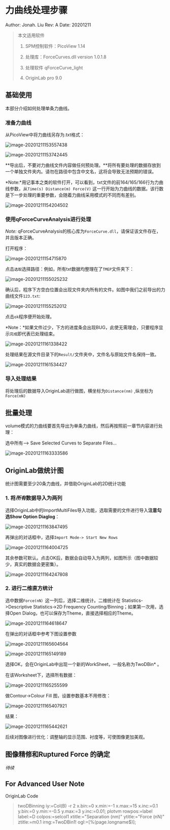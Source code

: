 # 力曲线处理步骤

Author: Jonah. Liu
Rev: A
Date: 20201211

> 本文适用软件
>
> 1. SPM控制软件：PicoView 1.14 
>
> 2. 处理库：ForceCurves.dll version 1.0.1.8
> 3. 处理软件 qForceCurve_light
> 4. OriginLab pro 9.0

## 基础使用

本部分介绍如何处理单条力曲线。

### 准备力曲线

从PicoView中将力曲线另存为.txt格式：

![image-20201211153557438](https://i.loli.net/2020/12/11/3lkdNouKMgO7iaS.png)

![image-20201211153742445](https://i.loli.net/2020/12/11/HshKMvn7W9ejNbt.png)



**导出后，不要对力曲线文件内容做任何预处理。**将所有要处理的数据存放到一个单独文件夹内。请勿在路径中包含中文名，这将会导致无法预期的错误。

*Note:*用记事本之类的软件打开，可以看到，txt文件的前164/165/166行为力曲线参数，从```Time(s) Distance(m) Force(V)``` 这一行开始为力曲线的数据。该行数是下一步处理的重要参数，会随着力曲线采用模式的不同而有差别。

![image-20201211154204502](https://i.loli.net/2020/12/11/b7mJ9UhErnuNx2M.png)

### 使用qForceCurveAnalysis进行处理

*Note:* qForceCurveAnalysis的核心库为```ForceCurve.dll```，请保证该文件存在，并且版本正确。

打开程序：

![image-20201211154715870](https://i.loli.net/2020/12/11/TkXA9U42NLw8hMQ.png)

点击```选取```选择路径：例如，所有txt数据均整理在了```TMEP```文件夹下：

![image-20201211155025232](https://i.loli.net/2020/12/11/RzH3KYPN1kAxZhb.png)

确认后，程序下方空白位置会出现文件夹内所有的文件。如图中我们之前导出的力曲线文件```123.txt```:

![image-20201211155252012](https://i.loli.net/2020/12/11/yrm8QbSMxBNlc34.png)

点击```ok```程序便开始处理。

*Note：*如果文件过少，下方的进度条会出现BUG，此使无需理会，只要程序显示```完成```即代表已处理结束。

![image-20201211161338422](https://i.loli.net/2020/12/11/EPmhJ5OK8wikYrc.png)

处理结果在源文件目录下的```Result/```文件夹中，文件名与原始文件名保持一致。

![image-20201211161534427](https://i.loli.net/2020/12/11/Yz8gkW2tPbhO13y.png)

### 导入处理结果

将处理后的数据导入OriginLab进行做图，横坐标为```Distance(nm)``` ,纵坐标为```Force(nN)```

## 批量处理

volume模式的力曲线要首先导出为单条力曲线，然后再按照前一章节内容进行处理：

选中所有--> Save Selected Curves to Separate Files...

![image-20201211163333586](https://i.loli.net/2020/12/11/nl6O2ZWyaXm8FY1.png)



## OriginLab做统计图

统计图需要至少20条力曲线，并借助OriginLab的2D统计功能

### 1. 将*所有*数据导入为两列

选择OriginLab中的ImportMultiFiles导入功能，选取需要的文件进行导入**注意勾选Show Option Diaglog**：

![image-20201211163847495](https://i.loli.net/2020/12/11/ScDtHbyYMQq2ogs.png)



再弹出的对话框中，选择```Import Mode-> Start New Rows```

![image-20201211164004725](https://i.loli.net/2020/12/11/1Vf8XQOFa7L6BHi.png)

其余参数可默认。点击OK后，数据会自动导入为两列，如图所示（图中数据较少，真实的数据会更密集）。

![image-20201211164247808](https://i.loli.net/2020/12/11/HhxyNiopFUStWf1.png)



### 2. 进行二维直方统计



选中数据```Force(nN）```这一列后，选择二维统计。二维统计在 Statistics->Descriptive Statistics->2D Frequency Counting/Binning；如果第一次用，选择Open Dialog，也可以保存为Theme，直接选择相应的Theme。

![image-20201211164618647](https://i.loli.net/2020/12/11/g4HFQvBVez62DYC.png)

在弹出的对话框中参考下图设置参数

![image-20201211165604564](https://i.loli.net/2020/12/11/46is8fDL9cjTCer.png)

![image-20201211165149189](https://i.loli.net/2020/12/11/bOeswRVvhY4IZWS.png)

选择OK，会在OriginLab中出现一个新的WorkSheet，一般名称为TwoDBin* 。

在该Worksheet下，选择所有数据：

![image-20201211165255599](https://i.loli.net/2020/12/11/Jr3l6eOwEpHnPmQ.png)

做Contour->Colour Fill 图，设置参数基本不用修改：

![image-20201211165407921](https://i.loli.net/2020/12/11/k5EgrlCZXqJ7UsO.png)

结果：

![image-20201211165442621](https://i.loli.net/2020/12/11/F3w2HrTSEtOQk1A.png)

后续对图像进行优化：调整轴的显示范围、衬度等，可使图像更加美观。



## 图像精修和Ruptured Force 的确定

*待续*



## For Advanced User Note

OriginLab Code

> twoDBinning iy:=Col(B) -r 2 x.bin:=0 x.min:=-1 x.max:=15 x.inc:=0.1 y.bin:=0 y.min:=-0.5 y.max:=3 y.inc:=0.01;
> plotvm rowpos:=label label:=D colpos:=selcol1 xtitle:="Separation (nm)" ytitle:="Force (nN)" ztitle:=m0.1 irng:=TwoDBin1! ogl:=[%(page.longname$)]<new template:=TriContour>;